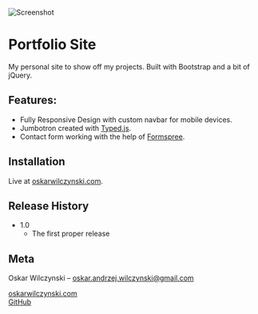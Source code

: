 ![Screenshot](https://snag.gy/nmKj4s.jpg)

# Portfolio Site
My personal site to show off my projects. Built with Bootstrap and a bit of jQuery.

## Features:
* Fully Responsive Design with custom navbar for mobile devices.
* Jumbotron created with [Typed.js](http://www.mattboldt.com/demos/typed-js/).
* Contact form working with the help of [Formspree](https://formspree.io/).

## Installation
Live at [oskarwilczynski.com](http://oskarwilczynski.com/).

## Release History

* 1.0
    * The first proper release

## Meta

Oskar Wilczynski – oskar.andrzej.wilczynski@gmail.com

[oskarwilczynski.com](http://oskarwilczynski.com/)<br/>
[GitHub](https://github.com/oskarwilczynski)
